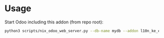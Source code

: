 # Usage

Start Odoo including this addon (from repo root):

```bash
python3 scripts/nix_odoo_web_server.py --db-name mydb --addon l10n_ke_edi_tremol
```
